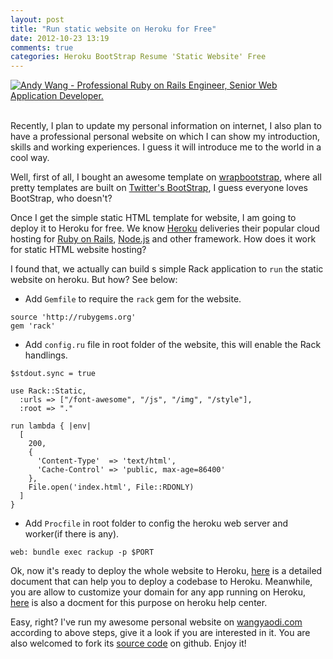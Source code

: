 ```yaml
---
layout: post
title: "Run static website on Heroku for Free"
date: 2012-10-23 13:19
comments: true
categories: Heroku BootStrap Resume 'Static Website' Free
---
```


<div class="thumbnail"><a href="http://wangyaodi.com"><img src="https://img.skitch.com/20121023-fxqkstawwd56ehbpecxq6ifkq8.preview.jpg" alt="Andy Wang - Professional Ruby on Rails Engineer, Senior Web Application Developer." /></a></div><br />

Recently, I plan to update my personal information on internet, I also plan to have a professional personal website on which I can show my introduction, skills and working experiences. I guess it will introduce me to the world in a cool way.

Well, first of all, I bought an awesome template on [wrapbootstrap], where all pretty templates are built on [Twitter's BootStrap], I guess everyone loves BootStrap, who doesn't?

Once I get the simple static HTML template for website, I am going to deploy it to Heroku for free. We know [Heroku] deliveries their popular cloud hosting for [Ruby on Rails], [Node.js] and other framework. How does it work for static HTML website hosting?

I found that, we actually can build s simple Rack application to `run` the static website on heroku. But how? See below:

- Add `Gemfile` to require the `rack` gem for the website.

```
source 'http://rubygems.org'
gem 'rack'
```

- Add `config.ru` file in root folder of the website, this will enable the Rack handlings. 

```
$stdout.sync = true

use Rack::Static,
  :urls => ["/font-awesome", "/js", "/img", "/style"],
  :root => "."

run lambda { |env|
  [
    200,
    {
      'Content-Type'  => 'text/html',
      'Cache-Control' => 'public, max-age=86400'
    },
    File.open('index.html', File::RDONLY)
  ]
}
``` 
- Add `Procfile` in root folder to config the heroku web server and worker(if there is any).

```
web: bundle exec rackup -p $PORT
```

Ok, now it's ready to deploy the whole website to Heroku, [here](https://devcenter.heroku.com/articles/git) is a detailed document that can help you to deploy a codebase to Heroku. Meanwhile, you are allow to customize your domain for any app running on Heroku, [here](https://devcenter.heroku.com/articles/custom-domains) is also a docment for this purpose on heroku help center.

Easy, right? I've run my awesome personal website on [wangyaodi.com](http://wangyaodi.com) according to above steps, give it a look if you are interested in it. You are also welcomed to fork its [source code](https://github.com/yorzi/cv-andywang) on github. Enjoy it!


[wrapbootstrap]: https://wrapbootstrap.com/
[Twitter's BootStrap]: http://twitter.github.com/bootstrap/
[Heroku]: http://heroku.com
[Ruby on Rails]: http://rubyonrails.org/
[Node.js]: http://nodejs.org/